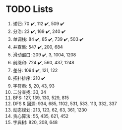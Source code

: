 # TODO Lists

1. 递归: 70 :heavy_check_mark:, 112 :heavy_check_mark:, 509 :heavy_check_mark:
1. 分治: 23 :heavy_check_mark:, 169 :heavy_check_mark:, 240 :heavy_check_mark:
1. 单调栈: 84 :heavy_check_mark:, 85 :heavy_check_mark:, 739 :heavy_check_mark:, 503 :heavy_check_mark:
1. 并查集: 547 :heavy_check_mark:, 200, 684
1. 滑动窗口: 209 :heavy_check_mark:, 3, 1004, 1208
1. 前缀和: 724 :heavy_check_mark:, 560, 437, 1248
1. 差分: 1094 :heavy_check_mark:, 121, 122
1. 拓扑排序: 210 :heavy_check_mark:
1. 字符串: 5, 20, 43, 93
1. 二分查找: 33, 34
1. BFS: 127, 139, 130, 529, 815
1. DFS & 回溯: 934, 685, 1102, 531, 533, 113, 332, 337
1. 动态规划: 213, 123, 62, 63, 361, 1230
1. 贪心算法: 55, 435, 621, 452
1. 字典树: 820, 208, 648
